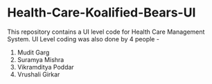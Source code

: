 # Health-Care-Koalified-Bears-UI
This repository contains a UI level code for Health Care Management System.
UI Level coding was also done by 4 people -
1. Mudit Garg
2. Suramya Mishra
3. Vikramditya Poddar
4. Vrushali Girkar
